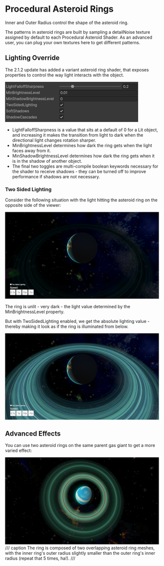 # Procedural Asteroid Rings

Inner and Outer Radius control the shape of the asteroid ring.

The patterns in asteroid rings are built by sampling a detailNoise texture assigned by default to each Procedural Asteroid Shader. As an advanced user, you can plug your own textures here to get different patterns.

## Lighting Override
The 2.1.2 update has added a variant asteroid ring shader, that exposes properties to control the way light interacts with the object.

![Light Override Properties](./assets/images/asteroid-rings/lighting-override-properties.png)

- LightFalloffSharpness is a value that sits at a default of 0 for a Lit object, and increasing it makes the transition from light to dark when the directional light changes rotation sharper.
- MinBrightnessLevel determines how dark the ring gets when the light faces away from it.
- MinShadowBrightnessLevel determines how dark the ring gets when it is in the shadow of another object.
- The final two toggles are multi-compile boolean keywords necessary for the shader to receive shadows - they can be turned off to improve performance if shadows are not necessary.


### Two Sided Lighting
Consider the following situation with the light hitting the asteroid ring on the opposite side of the viewer:

![Light Hits Opposite Ring](./assets/images/asteroid-rings/light-opposite-side-ring.png)

The ring is unlit - very dark - the light value determined by the MinBrightnessLevel property.

But with TwoSidedLighting enabled, we get the absolute lighting value - thereby making it look as if the ring is illuminated from below.

![Two Sided Lighting](./assets/images/asteroid-rings/light-opposite-two-sided.png)

## Advanced Effects

You can use two asteroid rings on the same parent gas giant to get a more varied effect:

![Gas Giant with Two Rings](./assets/images/procedural-celestial-bodies/double-ring.png)
/// caption
The ring is composed of two overlapping asteroid ring meshes, with the inner ring's outer radius slightly smaller than the outer ring's inner radius (repeat that 5 times, ha!).
///